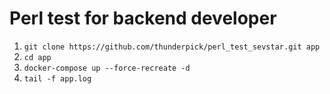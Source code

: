 # Perl test for backend developer

1. ```git clone https://github.com/thunderpick/perl_test_sevstar.git app```
2. ```cd app```
3. ```docker-compose up --force-recreate -d```
4. ```tail -f app.log```

